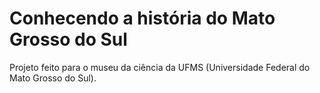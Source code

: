 # Conhecendo a história do Mato Grosso do Sul
Projeto feito para o museu da ciência da UFMS (Universidade Federal do Mato Grosso do Sul).